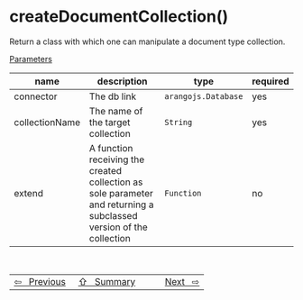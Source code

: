 # createDocumentCollection()
Return a class with which one can manipulate a document type collection.

<ins>Parameters</ins>

name | description | type | required
---- | ----------- | ---- | --------
connector | The db link | `arangojs.Database` | yes
collectionName | The name of the target collection | `String` | yes
extend | A function receiving the created collection as sole parameter and returning a subclassed version of the collection  | `Function` | no

<br>

<table width="100%">
  <tr>
    <td width="33%">
      <a href="app_setup.md">⇦&nbsp;&nbsp;&nbsp;Previous</a>
    </td>
    <td width="*" align="center">
      <a href="summary.md">⇧&nbsp;&nbsp;&nbsp;Summary</a>
    </td>
    <td width="33%" align="right">
      <a href="create_edge_collection.md">Next&nbsp;&nbsp;&nbsp;⇨</a>
    </td>
  </tr>
</table>
